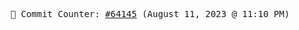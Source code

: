 <p align="center">
    <samp>
        📮 Commit Counter: <a href="https://github.com/Javascript-void0/Javascript-void0/commits/main">#64145</a> (August 11, 2023 @ 11:10 PM)
    </samp>
</p>